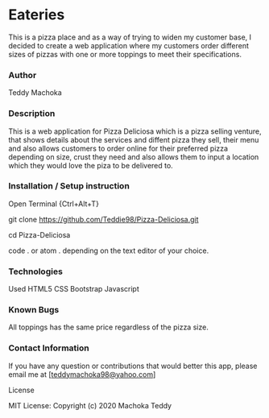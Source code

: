 # Eateries
This is a pizza place and as a way of trying to widen my customer base, I decided to create a web application where my customers order different sizes of pizzas with one or more toppings to meet their specifications. 

### Author

Teddy Machoka

### Description

This is a web application for Pizza Deliciosa which is a pizza selling venture, that shows details about the services and diffent pizza they sell, their menu and also allows customers to order online for their preferred pizza depending on size, crust they need and also allows them to input a location which they would love the piza to be delivered to.

### Installation / Setup instruction

Open Terminal {Ctrl+Alt+T}

git clone https://github.com/Teddie98/Pizza-Deliciosa.git

cd Pizza-Deliciosa

code . or atom . depending on the text editor of your choice.

### Technologies 

Used
HTML5
CSS
Bootstrap
Javascript


### Known Bugs

All toppings has the same price regardless of the pizza size.

### Contact Information

If you have any question or contributions that would better this app, please email me at [teddymachoka98@yahoo.com]

License

MIT License:
Copyright (c) 2020 Machoka Teddy
